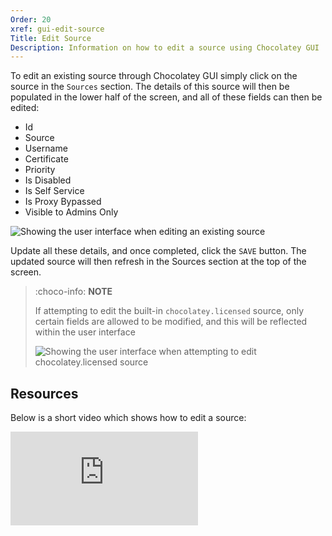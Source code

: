 ```yaml
---
Order: 20
xref: gui-edit-source
Title: Edit Source
Description: Information on how to edit a source using Chocolatey GUI
---
```


To edit an existing source through Chocolatey GUI simply click on the source in the `Sources` section.  The details of this source will then be populated in the lower half of the screen, and all of these fields can then be edited:

- Id
- Source
- Username
- Certificate
- Priority
- Is Disabled
- Is Self Service
- Is Proxy Bypassed
- Visible to Admins Only

![Showing the user interface when editing an existing source](/assets/images/chocolatey-gui/user_interface_settings_sources_edit_1.png "Showing the user interface when editing an existing source")

Update all these details, and once completed, click the `SAVE` button.  The updated source will then refresh in the Sources section at the top of the screen.

> :choco-info: **NOTE**
>
> If attempting to edit the built-in `chocolatey.licensed` source, only certain fields are allowed to be modified, and this will be reflected within the user interface
>
> ![Showing the user interface when attempting to edit chocolatey.licensed source](/assets/images/chocolatey-gui/user_interface_settings_sources_edit_2.png "Showing the user interface when attempting to edit chocolatey.licensed source")

## Resources

Below is a short video which shows how to edit a source:

<p>
<div class="ratio ratio-16x9">
    <iframe src="https://www.youtube.com/embed/uGeb14JUkyg?list=PL84yg23i9GBjAMY0OfHfn-MH4rviaccuc" frameborder="0" allow="autoplay; encrypted-media" allowfullscreen>
    </iframe>
</div>
<br>
</p>
